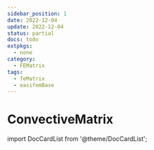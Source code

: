 ```yaml
---
sidebar_position: 1
date: 2022-12-04
update: 2022-12-04
status: partial
docs: todo
extpkgs:
  - none
category:
  - FEMatrix
tags:
  - feMatrix
  - easifemBase
---
```


# ConvectiveMatrix

import DocCardList from '@theme/DocCardList';

<DocCardList />
